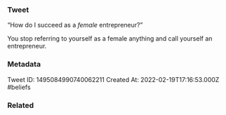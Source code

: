 ### Tweet
“How do I succeed as a *female* entrepreneur?”

You stop referring to yourself as a female anything and call yourself an entrepreneur.

### Metadata
Tweet ID: 1495084990740062211
Created At: 2022-02-19T17:16:53.000Z
#beliefs 

### Related


